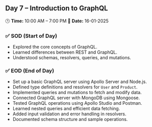 

## **Day 7 – Introduction to GraphQL**

🕒 **Time:** 10:00 AM – 7:00 PM
📆 **Date:** 16-01-2025

### ✅ SOD (Start of Day)

* Explored the core concepts of GraphQL.
* Learned differences between REST and GraphQL.
* Understood schemas, resolvers, queries, and mutations.

### ✅ EOD (End of Day)

* Set up a basic GraphQL server using Apollo Server and Node.js.
* Defined type definitions and resolvers for `User` and `Product`.
* Implemented queries and mutations to fetch and modify data.
* Connected GraphQL server with MongoDB using Mongoose.
* Tested GraphQL operations using Apollo Studio and Postman.
* Learned nested queries and efficient data fetching.
* Added input validation and error handling in resolvers.
* Documented schema structure and sample operations.

